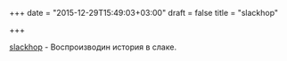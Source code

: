 +++
date = "2015-12-29T15:49:03+03:00"
draft = false
title = "slackhop"

+++

<p><a href="https://github.com/edc1591/slackhop">slackhop</a>&nbsp;- Воспроизводин история в слаке.</p>

